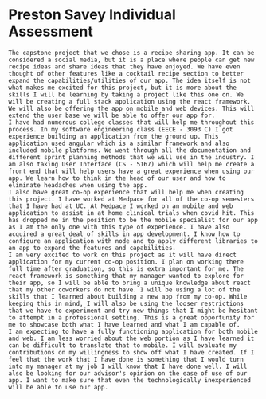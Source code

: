 # Preston Savey Individual Assessment
	The capstone project that we chose is a recipe sharing app. It can be considered a social media, but it is a place where people can get new recipe ideas and share ideas that they have enjoyed. We have even thought of other features like a cocktail recipe section to better expand the capabilities/utilities of our app. The idea itself is not what makes me excited for this project, but it is more about the skills I will be learning by taking a project like this one on. We will be creating a full stack application using the react framework. We will also be offering the app on mobile and web devices. This will extend the user base we will be able to offer our app for.
	I have had numerous college classes that will help me throughout this process. In my software engineering class (EECE - 3093 C) I got experience building an application from the ground up. This application used angular which is a similar framework and also included mobile platforms. We went through all the documentation and different sprint planning methods that we will use in the industry. I am also taking User Interface (CS - 5167) which will help me create a front end that will help users have a great experience when using our app. We learn how to think in the head of our user and how to eliminate headaches when using the app.
	I also have great co-op experience that will help me when creating this project. I have worked at Medpace for all of the co-op semesters that I have had at UC. At Medpace I worked on an mobile and web application to assist in at home clinical trials when covid hit. This has dropped me in the position to be the mobile specialist for our app as I am the only one with this type of experience. I have also acquired a great deal of skills in app development. I know how to configure an application with node and to apply different libraries to an app to expand the features and capabilities.
	I am very excited to work on this project as it will have direct application for my current co-op position. I plan on working there full time after graduation, so this is extra important for me. The react framework is something that my manager wanted to explore for their app, so I will be able to bring a unique knowledge about react that my other coworkers do not have. I will be using a lot of the skills that I learned about building a new app from my co-op. While keeping this in mind, I will also be using the looser restrictions that we have to experiment and try new things that I might be hesitant to attempt in a professional setting. This is a great opportunity for me to showcase both what I have learned and what I am capable of.
	I am expecting to have a fully functioning application for both mobile and web. I am less worried about the web portion as I have learned it can be difficult to translate that to mobile. I will evaluate my contributions on my willingness to show off what I have created. If I feel that the work that I have done is something that I would turn into my manager at my job I will know that I have done well. I will also be looking for our advisor's opinion on the ease of use of our app. I want to make sure that even the technologically inexperienced will be able to use our app.
